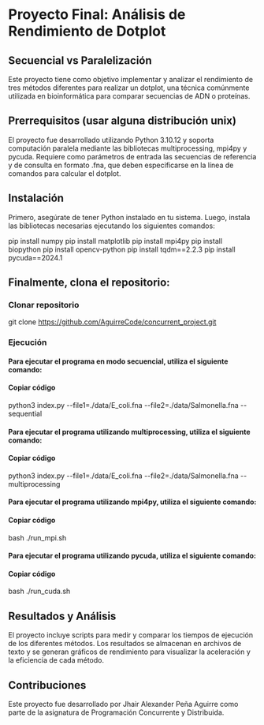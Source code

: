# Proyecto Final: Análisis de Rendimiento de Dotplot
## Secuencial vs Paralelización
Este proyecto tiene como objetivo implementar y analizar el rendimiento de tres métodos diferentes para realizar un dotplot, una técnica comúnmente utilizada en bioinformática para comparar secuencias de ADN o proteínas.

## Prerrequisitos (usar alguna distribución unix)
El proyecto fue desarrollado utilizando Python 3.10.12 y soporta computación paralela mediante las bibliotecas multiprocessing, mpi4py y pycuda. Requiere como parámetros de entrada las secuencias de referencia y de consulta en formato .fna, que deben especificarse en la línea de comandos para calcular el dotplot.

## Instalación
Primero, asegúrate de tener Python instalado en tu sistema. Luego, instala las bibliotecas necesarias ejecutando los siguientes comandos:

pip install numpy
pip install matplotlib
pip install mpi4py
pip install biopython
pip install opencv-python
pip install tqdm==2.2.3
pip install pycuda==2024.1

## Finalmente, clona el repositorio:
### Clonar repositorio
git clone https://github.com/AguirreCode/concurrent_project.git

### Ejecución

#### Para ejecutar el programa en modo secuencial, utiliza el siguiente comando:
#### Copiar código
python3 index.py --file1=./data/E_coli.fna --file2=./data/Salmonella.fna --sequential

#### Para ejecutar el programa utilizando multiprocessing, utiliza el siguiente comando:
#### Copiar código
python3 index.py --file1=./data/E_coli.fna --file2=./data/Salmonella.fna --multiprocessing

#### Para ejecutar el programa utilizando mpi4py, utiliza el siguiente comando:
#### Copiar código
bash ./run_mpi.sh

#### Para ejecutar el programa utilizando pycuda, utiliza el siguiente comando:
#### Copiar código
bash ./run_cuda.sh

## Resultados y Análisis
El proyecto incluye scripts para medir y comparar los tiempos de ejecución de los diferentes métodos. Los resultados se almacenan en archivos de texto y se generan gráficos de rendimiento para visualizar la aceleración y la eficiencia de cada método.

## Contribuciones
Este proyecto fue desarrollado por Jhair Alexander Peña Aguirre como parte de la asignatura de Programación Concurrente y Distribuida.